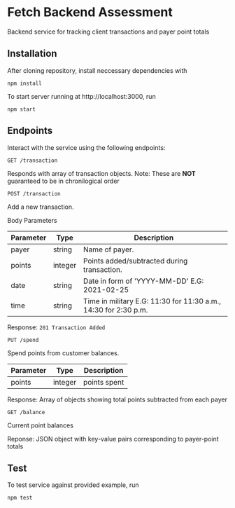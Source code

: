 # Fetch Backend Assessment
Backend service for tracking client transactions and payer point totals

## Installation

After cloning repository, install neccessary dependencies with
```
npm install
```

To start server running at http://localhost:3000, run
```
npm start
```

## Endpoints
Interact with the service using the following endpoints:

`GET /transaction`

Responds with array of transaction objects. Note: These are __NOT__ guaranteed to be in chronilogical order


`POST /transaction`

Add a new transaction.

Body Parameters

| Parameter    | Type    | Description                                                    |
| ------------ | ------- | ---------------------------------------------------------------|
| payer        | string  | Name of payer.                                                 |
| points       | integer | Points added/subtracted during transaction.                    |
| date         | string  | Date in form of 'YYYY-MM-DD' E.G: 2021-02-25                   |
| time         | string  | Time in military E.G: 11:30 for 11:30 a.m., 14:30 for 2:30 p.m.|

Response: `201 Transaction Added`

`PUT /spend`

Spend points from customer balances.

| Parameter    | Type    | Description       |
| ------------ | ------- | ----------------- |
| points       | integer | points spent      |

Response: Array of objects showing total points subtracted from each payer

`GET /balance`

Current point balances

Reponse: JSON object with key-value pairs corresponding to payer-point totals

## Test

To test service against provided example, run

```
npm test
```

